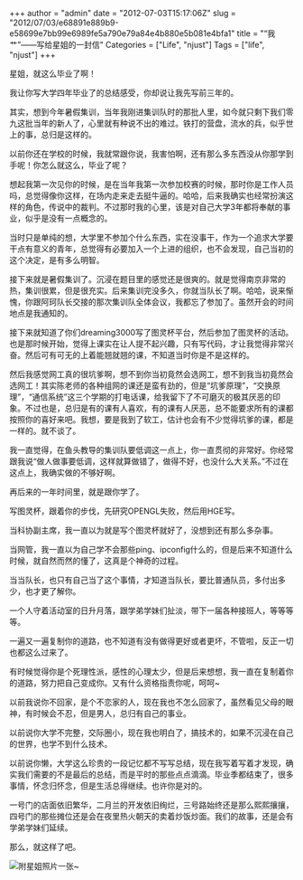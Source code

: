 +++
author = "admin"
date = "2012-07-03T15:17:06Z"
slug = "2012/07/03/e68891e889b9-e58699e7bb99e6989fe5a790e79a84e4b880e5b081e4bfa1"
title = "“我艹”——写给星姐的一封信"
Categories = ["Life", "njust"]
Tags = ["life", "njust"]
+++

星姐，就这么毕业了啊！

我让你写大学四年毕业了的总结感受，你却说让我先写前三年的。

其实，想到今年暑假集训，当年我刚进集训队时的那批人里，如今就只剩下我们零九这批当年的新人了，心里就有种说不出的难过。铁打的营盘，流水的兵，似乎世上的事，总归是这样的。

以前你还在学校的时候，我就常跟你说，我害怕啊，还有那么多东西没从你那学到手呢！你怎么就这么，毕业了呢？

想起我第一次见你的时候，是在当年我第一次参加校赛的时候，那时你是工作人员吗，总觉得像你这样，在场内走来走去挺牛逼的。哈哈，后来我确实也经常扮演这样的角色，传说中的裁判。不过那时我的心里，该是对自己大学3年都将奉献的事业，似乎是没有一点概念的。

当时只是单纯的想，大学里不参加个什么东西，实在没事干，作为一个追求大学要干点有意义的青年，总觉得有必要加入一个上进的组织，也不会发现，自己当初的这个决定，是有多么明智。<!-- more -->

接下来就是暑假集训了。沉浸在题目里的感觉还是很爽的。就是觉得南京非常的热，集训很累，但是很充实。后来集训完没多久，你就当队长了啊。哈哈，说来惭愧，你跟阿珂队长交接的那次集训队全体会议，我都忘了参加了。虽然开会的时间地点是我通知的。

接下来就知道了你们dreaming3000写了图灵杯平台，然后参加了图灵杯的活动。也是那时候开始，觉得上课实在让人提不起兴趣，只有写代码，才让我觉得非常兴奋。然后可有可无的上着能翘就翘的课，不知道当时你是不是这样的。

然后我感觉网工真的很坑爹啊，想不到你当初竟然会选网工，想不到我当初竟然会选网工！其实陈老师的各种组网的课还是蛮有劲的，但是“坑爹原理”，“交换原理”，“通信系统”这三个学期的打电话课，给我留下了不可磨灭的极其厌恶的印象。不过也是，总归是有的课有人喜欢，有的课有人厌恶，总不能要求所有的课都按照你的喜好来吧。我想，要是我到了软工，估计也会有不少觉得坑爹的课，都是一样的。就不谈了。

我一直觉得，在鱼头教导的集训队要低调这一点上，你一直贯彻的非常好。你经常跟我说“做人做事要低调，这样就算做错了，做得不好，也没什么大关系。”不过在这点上，我确实做的不够好啊。

再后来的一年时间里，就是跟你学了。

写图灵杯，跟着你的步伐，先研究OPENGL失败，然后用HGE写。

当科协副主席，我一直以为就是写个图灵杯就好了，没想到还有那么多杂事。

当网管，我一直以为自己学不会那些ping、ipconfig什么的，但是后来不知道什么时候，就自然而然的懂了，这真是个神奇的过程。

当当队长，也只有自己当了这个事情，才知道当队长，要比普通队员，多付出多少，也才更了解你。

一个人守着活动室的日升月落，跟学弟学妹们扯淡，带下一届各种接班人，等等等等。

一遍又一遍复制你的道路，也不知道有没有做得更好或者更坏，不管啦，反正一切也都这么过来了。

有时候觉得你是个死理性派，感性的心理太少，但是后来想想，我一直在复制着你的道路，努力把自己变成你。又有什么资格指责你呢，呵呵~

以前我说你不回家，是个不恋家的人，现在我也不怎么回家了，虽然看见父母的眼神，有时候会不忍，但是男人，总归有自己的事业。

以前说你大学不完整，交际圈小，现在我也明白了，搞技术的，如果不沉浸在自己的世界，也学不到什么技术。

以前说你懒，大学这么珍贵的一段记忆都不写写总结，现在我写着写着才发现，确实我们需要的不是最后的总结，而是平时的那些点点滴滴。毕业季都结束了，很多事情，怀念归怀念，但是生活总得继续。也许你是对的。

一号门的店面依旧繁华，二月兰的开发依旧绚烂，三号路始终还是那么熙熙攘攘，四号门的那些摊位还是会在夜里热火朝天的卖着炒饭炒面。我们的故事，还是会有学弟学妹们延续。

那么，就这样了吧。




![附星姐照片一张~](https://wonderflow.info/images/2012-07-03-e68891e889b9-e58699e7bb99e6989fe5a790e79a84e4b880e5b081e4bfa1/星姐.jpg)
